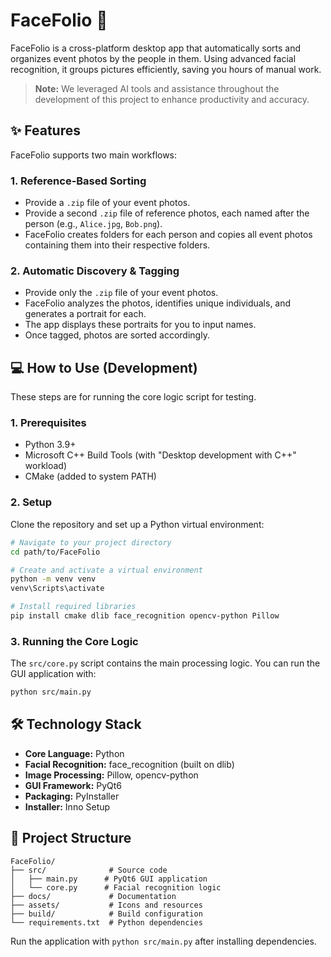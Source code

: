 # FaceFolio 📸

FaceFolio is a cross-platform desktop app that automatically sorts and organizes event photos by the people in them. Using advanced facial recognition, it groups pictures efficiently, saving you hours of manual work.

> **Note:** We leveraged AI tools and assistance throughout the development of this project to enhance productivity and accuracy.

## ✨ Features

FaceFolio supports two main workflows:

### 1. Reference-Based Sorting

- Provide a `.zip` file of your event photos.
- Provide a second `.zip` file of reference photos, each named after the person (e.g., `Alice.jpg`, `Bob.png`).
- FaceFolio creates folders for each person and copies all event photos containing them into their respective folders.

### 2. Automatic Discovery & Tagging

- Provide only the `.zip` file of your event photos.
- FaceFolio analyzes the photos, identifies unique individuals, and generates a portrait for each.
- The app displays these portraits for you to input names.
- Once tagged, photos are sorted accordingly.

## 💻 How to Use (Development)

These steps are for running the core logic script for testing.

### 1. Prerequisites

- Python 3.9+
- Microsoft C++ Build Tools (with "Desktop development with C++" workload)
- CMake (added to system PATH)

### 2. Setup

Clone the repository and set up a Python virtual environment:

```sh
# Navigate to your project directory
cd path/to/FaceFolio

# Create and activate a virtual environment
python -m venv venv
venv\Scripts\activate

# Install required libraries
pip install cmake dlib face_recognition opencv-python Pillow
```

### 3. Running the Core Logic

The `src/core.py` script contains the main processing logic. You can run the GUI application with:

```sh
python src/main.py
```

## 🛠️ Technology Stack

- **Core Language:** Python
- **Facial Recognition:** face_recognition (built on dlib)
- **Image Processing:** Pillow, opencv-python
- **GUI Framework:** PyQt6
- **Packaging:** PyInstaller
- **Installer:** Inno Setup

## 🚀 Project Structure

```
FaceFolio/
├── src/              # Source code
│   ├── main.py      # PyQt6 GUI application
│   └── core.py      # Facial recognition logic
├── docs/             # Documentation
├── assets/           # Icons and resources
├── build/            # Build configuration
└── requirements.txt  # Python dependencies
```

Run the application with `python src/main.py` after installing dependencies.
